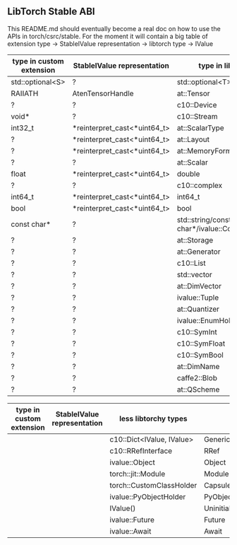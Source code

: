 ## LibTorch Stable ABI

This README.md should eventually become a real doc on how to use the APIs in torch/csrc/stable. For the moment it will contain a big table of extension type -> StableIValue representation -> libtorch type -> IValue

|  type in custom extension    |   StableIValue representation   |   type in libtorch  |   IValue  | 
| -------- | ------- | ------- | ------- |
| std::optional\<S> | ? | std::optional\<T> | Optional|
| RAIIATH | AtenTensorHandle | at::Tensor |  Tensor |
| ? | ? | c10::Device | Device |
| void* | ? | c10::Stream | Stream |
| int32_t | *reinterpret_cast\<*uint64_t> | at::ScalarType | ScalarType | 
| ? | *reinterpret_cast\<*uint64_t> | at::Layout | Layout |
| ? | *reinterpret_cast\<*uint64_t> | at::MemoryFormat | MemoryFormat |
| ? | ? | at::Scalar | Scalar |
| float | *reinterpret_cast\<*uint64_t> | double | Double |
| ? | ? | c10::complex<double> | ComplexDouble |
| int64_t | *reinterpret_cast\<*uint64_t> | int64_t | Int |
| bool | *reinterpret_cast\<*uint64_t> | bool | Bool |
| const char* | ? | std::string/const char*/ivalue::ConstantString | String |
| ? | ? | at::Storage | Storage |
| ? | ? | at::Generator | Generator |
| ? | ? | c10::List<T> | List |
| ? | ? | std::vector<T> | Vector |
| ? | ? | at::DimVector | DimVector |
| ? | ? | ivalue::Tuple | Tuple |
| ? | ? | at::Quantizer | Quantizer |
| ? | ? | ivalue::EnumHolder | Enum |
| ? | ? | c10::SymInt | SymInt |
| ? | ? | c10::SymFloat | SymFloat |
| ? | ? | c10::SymBool | SymBool |
| ? | ? | at::DimName | DimName
| ? | ? | caffe2::Blob | Blob |
| ? | ? | at::QScheme | QScheme |


|  type in custom extension    |   StableIValue representation   |  less libtorchy types  | IValue |
| -------- | ------- | ------- | ------- |
| | | c10::Dict<IValue, IValue> | GenericDict |
| | | c10::RRefInterface | RRef |
| | | ivalue::Object | Object |
| | | torch::jit::Module | Module | 
| | | torch::CustomClassHolder | Capsule/CustomClass |
| | | ivalue::PyObjectHolder | PyObject |
| | | IValue() | Uninitialized |
| | | ivalue::Future | Future |
| | | ivalue::Await | Await 


